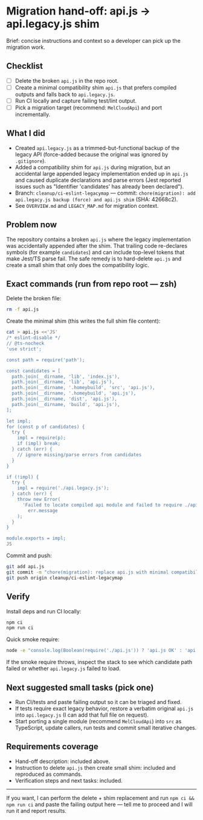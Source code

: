 # Migration hand-off: api.js -> api.legacy.js shim

Brief: concise instructions and context so a developer can pick up the migration work.

## Checklist

- [ ] Delete the broken `api.js` in the repo root.
- [ ] Create a minimal compatibility shim `api.js` that prefers compiled outputs and falls back to `api.legacy.js`.
- [ ] Run CI locally and capture failing test/lint output.
- [ ] Pick a migration target (recommend: `MelCloudApi`) and port incrementally.

## What I did

- Created `api.legacy.js` as a trimmed-but-functional backup of the legacy API (force-added because the original was ignored by `.gitignore`).
- Added a compatibility shim for `api.js` during migration, but an accidental large appended legacy implementation ended up in `api.js` and caused duplicate declarations and parse errors (Jest reported issues such as "Identifier 'candidates' has already been declared").
- Branch: `cleanup/ci-eslint-legacymap` — commit: `chore(migration): add api.legacy.js backup (force) and api.js shim` (SHA: 42668c2).
- See `OVERVIEW.md` and `LEGACY_MAP.md` for migration context.

## Problem now

The repository contains a broken `api.js` where the legacy implementation was accidentally appended after the shim. That trailing code re-declares symbols (for example `candidates`) and can include top-level tokens that make Jest/TS parse fail. The safe remedy is to hard-delete `api.js` and create a small shim that only does the compatibility logic.

## Exact commands (run from repo root — zsh)

Delete the broken file:

```zsh
rm -f api.js
```

Create the minimal shim (this writes the full shim file content):

```zsh
cat > api.js <<'JS'
/* eslint-disable */
// @ts-nocheck
'use strict';

const path = require('path');

const candidates = [
  path.join(__dirname, 'lib', 'index.js'),
  path.join(__dirname, 'lib', 'api.js'),
  path.join(__dirname, '.homeybuild', 'src', 'api.js'),
  path.join(__dirname, '.homeybuild', 'api.js'),
  path.join(__dirname, 'dist', 'api.js'),
  path.join(__dirname, 'build', 'api.js'),
];

let impl;
for (const p of candidates) {
  try {
    impl = require(p);
    if (impl) break;
  } catch (err) {
    // ignore missing/parse errors from candidates
  }
}

if (!impl) {
  try {
    impl = require('./api.legacy.js');
  } catch (err) {
    throw new Error(
      'Failed to locate compiled api module and failed to require ./api.legacy.js - restore legacy file or build project. Original error: ' +
        err.message
    );
  }
}

module.exports = impl;
JS
```

Commit and push:

```zsh
git add api.js
git commit -m "chore(migration): replace api.js with minimal compatibility shim"
git push origin cleanup/ci-eslint-legacymap
```

## Verify

Install deps and run CI locally:

```zsh
npm ci
npm run ci
```

Quick smoke require:

```zsh
node -e "console.log(Boolean(require('./api.js')) ? 'api.js OK' : 'api.js failed')"
```

If the smoke require throws, inspect the stack to see which candidate path failed or whether `api.legacy.js` failed to load.

## Next suggested small tasks (pick one)

- Run CI/tests and paste failing output so it can be triaged and fixed.
- If tests require exact legacy behavior, restore a verbatim original `api.js` into `api.legacy.js` (I can add that full file on request).
- Start porting a single module (recommend `MelCloudApi`) into `src` as TypeScript, update callers, run tests and commit small iterative changes.

## Requirements coverage

- Hand-off description: included above.
- Instruction to delete `api.js` then create small shim: included and reproduced as commands.
- Verification steps and next tasks: included.

---

If you want, I can perform the delete + shim replacement and run `npm ci && npm run ci` and paste the failing output here — tell me to proceed and I will run it and report results.
